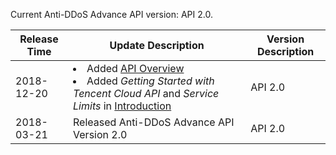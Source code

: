 Current Anti-DDoS Advance API version: API 2.0.

| Release Time | Update Description | Version Description |
| ---------- | ------------------------------------------------------------ | -------- |
| 2018-12-20 |<li> Added [API Overview](https://intl.cloud.tencent.com/document/product/297/2315)</li><li>Added *Getting Started with Tencent Cloud API* and *Service Limits* in [Introduction](https://intl.cloud.tencent.com/document/product/297/2314) </li> | API 2.0  |
| 2018-03-21 | Released Anti-DDoS Advance API Version 2.0 | API 2.0  |


